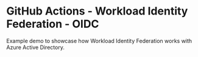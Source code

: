 # GitHub Actions - Workload Identity Federation - OIDC
Example demo to showcase how Workload Identity Federation works with Azure Active Directory.
